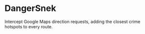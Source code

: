 # DangerSnek
Intercept Google Maps direction requests, adding the closest crime hotspots to every route.
